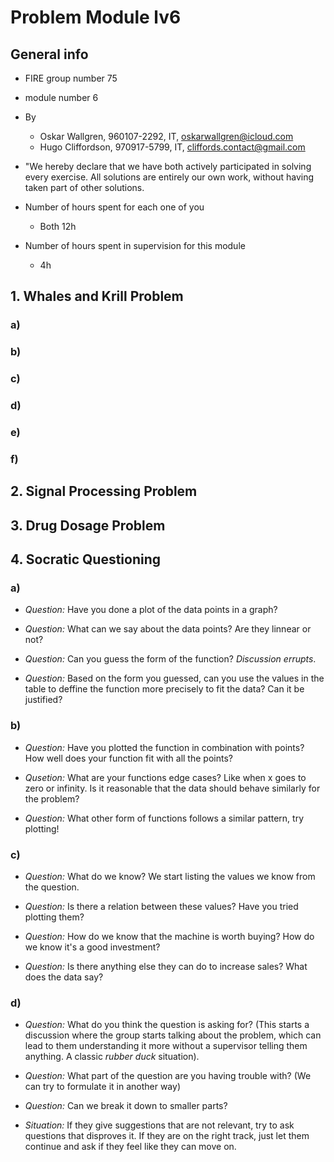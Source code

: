 # Problem Module lv6

## General info

- FIRE group number 75
- module number 6
- By

  - Oskar Wallgren, 960107-2292, IT, oskarwallgren@icloud.com
  - Hugo Cliffordson, 970917-5799, IT, cliffords.contact@gmail.com

- "We hereby declare that we have both actively participated in solving every exercise. All solutions are entirely our own work, without having taken part of other solutions.
- Number of hours spent for each one of you
  - Both 12h
- Number of hours spent in supervision for this module
  - 4h

## 1. Whales and Krill Problem
### a)
### b)
### c)
### d)
### e)
### f)

## 2. Signal Processing Problem

## 3. Drug Dosage Problem

## 4. Socratic Questioning
### a) 
 - *Question:* Have you done a plot of the data points in a graph?
  
 - *Question:* What can we say about the data points? Are they linnear or not?
 - *Question:* Can you guess the form of the function? *Discussion errupts*.
 - *Question:* Based on the form you guessed, can you use the values in the table to deffine the function more precisely to fit the data? Can it be justified?
  



### b)
 - *Question:* Have you plotted the function in combination with points? How well does your function fit with all the points?


 - *Qusetion:* What are your functions edge cases? Like when x goes to zero or infinity. Is it reasonable that the data should behave similarly for the problem?
 - *Question:* What other form of functions follows a similar pattern, try plotting!

### c)
- *Question:* What do we know? We start listing the values we know from the question.
  
- *Question:* Is there a relation between these values? Have you tried plotting them?
- *Question:* How do we know that the machine is worth buying? How do we know it's a good investment?
- *Question:* Is there anything else they can do to increase sales? What does the data say?

### d)
- *Question:* What do you think the question is asking for? (This starts a discussion where the group starts talking about the problem, which can lead to them understanding it more without a supervisor telling them anything. A classic *rubber duck* situation).
  
- *Question:* What part of the question are you having trouble with? (We can try to formulate it in another way)
- *Question:* Can we break it down to smaller parts?
- *Situation:* If they give suggestions that are not relevant, try to ask questions that disproves it. If they are on the right track, just let them continue and ask if they feel like they can move on. 